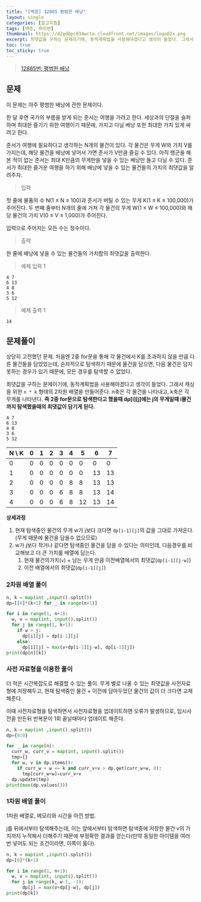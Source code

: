 ```yaml
---
title: "[백준] 12865 평범한 배낭"
layout: single
categories: [알고리즘]
tags: [백준, 파이썬]
thumbnail: https://d2gd6pc034wcta.cloudfront.net/images/logo@2x.png
excerpt: 최댓값을 구하는 문제이기에, 동적계획법을 사용해야겠다고 생각이 들었다. 그래서 캐싱을 위한 `n * k` 형태의 2차원 배열을 만들어준다. n축은 각 물건을 나타내고, k축은 각 무게를 나타낸다.
toc: true
toc_sticky: true
---
```


>[12865번: 평범한 배낭](https://www.acmicpc.net/problem/12865)
>

## 문제

이 문제는 아주 평범한 배낭에 관한 문제이다.

한 달 후면 국가의 부름을 받게 되는 준서는 여행을 가려고 한다. 세상과의 단절을 슬퍼하며 최대한 즐기기 위한 여행이기 때문에, 가지고 다닐 배낭 또한 최대한 가치 있게 싸려고 한다.

준서가 여행에 필요하다고 생각하는 N개의 물건이 있다. 각 물건은 무게 W와 가치 V를 가지는데, 해당 물건을 배낭에 넣어서 가면 준서가 V만큼 즐길 수 있다. 아직 행군을 해본 적이 없는 준서는 최대 K만큼의 무게만을 넣을 수 있는 배낭만 들고 다닐 수 있다. 준서가 최대한 즐거운 여행을 하기 위해 배낭에 넣을 수 있는 물건들의 가치의 최댓값을 알려주자.

> 입력

첫 줄에 물품의 수 N(1 ≤ N ≤ 100)과 준서가 버틸 수 있는 무게 K(1 ≤ K ≤ 100,000)가 주어진다. 두 번째 줄부터 N개의 줄에 거쳐 각 물건의 무게 W(1 ≤ W ≤ 100,000)와 해당 물건의 가치 V(0 ≤ V ≤ 1,000)가 주어진다.

입력으로 주어지는 모든 수는 정수이다.

> 출력

한 줄에 배낭에 넣을 수 있는 물건들의 가치합의 최댓값을 출력한다.

> 예제 입력 1

```
4 7
6 13
4 8
3 6
5 12
```

> 예제 출력 1

```
14
```

## 문제풀이

상당히 고전했던 문제. 처음엔 2중 for문을 통해 각 물건에서 K를 초과하지 않을 만큼 다른 물건들을 담았었는데, 순차적으로 탐색하기 때문에 물건을 담으면, 다음 물건은 담지 못하는 경우가 있기 때문에, 모든 경우를 탐색할 수 없었다.

최댓값을 구하는 문제이기에, 동적계획법을 사용해야겠다고 생각이 들었다. 그래서 캐싱을 위한 `n * k` 형태의 2차원 배열을 만들어준다. n축은 각 물건을 나타내고, k축은 각 무게를 나타낸다. **즉 2중 for문으로 탐색한다고 했을때 dp[i][j]에는 j의 무게일때 i물건까지 탐색했을때의 최댓값이 담기게 된다.**

```
4 7
6 13
4 8
3 6
5 12
```

| N \ K | 0 | 1 | 2 | 3 | 4 | 5 | 6 | 7 |
| --- | --- | --- | --- | --- | --- | --- | --- | --- |
| 0 | 0 | 0 | 0 | 0 | 0 | 0 | 0 | 0 |
| 1 | 0 | 0 | 0 | 0 | 0 | 0 | 13 | 13 |
| 2 | 0 | 0 | 0 | 0 | 8 | 8 | 13 | 13 |
| 3 | 0 | 0 | 0 | 6 | 8 | 8 | 13 | 14 |
| 4 | 0 | 0 | 0 | 6 | 8 | 12 | 13 | 14 |

**상세과정**
1. 현재 탐색중인 물건의 무게 w가 j보다 크다면 `dp[i-1][j]`의 값을 그대로 가져온다. (무게 때문에 물건을 담을수 없으므로)
2. w가 j보다 작거나 같다면 탐색중인 물건을 담을 수 있다는 의미인데, 다음경우를 비교해보고 더 큰 가치를 배열에 담는다.
    1. 현재 물건의가치(`v`) + 남는 무게 만큼 이전배열에서의 최댓값(`dp[i-1][j-w]`)
    2. 이전 배열에서의 최댓값(`dp[i-1][j]`)

### 2차원 배열 풀이

```python
n, k = map(int ,input().split())
dp=[[0]*(k+1) for _ in range(n+1)]

for i in range(1, n+1):
  w, v = map(int, input().split())
  for j in range(1, k+1):
    if w > j:
      dp[i][j] = dp[i-1][j]
    else:
      dp[i][j] = max(v+dp[i-1][j-w], dp[i-1][j])
print(dp[n][k])
```

### 사전 자료형을 이용한 풀이

더 적은 시간복잡도로 해결할 수 있는 풀이. 무게 별로 나올 수 있는 최댓값을 사전자료형에 저장해두고, 현재 탐색중인 물건 + 이전에 담아두었던 물건의 값이 더 크다면 교체해준다.

이때 사전자료형을 탐색하면서 사전자료형을 업데이트하면 오류가 발생하므로, 임시사전을 만든뒤 반복문이 1회 끝날때마다 업데이트 해준다.

```python
n, k = map(int ,input().split())
dp={0:0}

for _ in range(n):
  curr_w, curr_v = map(int, input().split())
  tmp={}
  for w, v in dp.items():
    if curr_w + w <= k and curr_v+v > dp.get(curr_w+w, 0):
      tmp[curr_w+w]=curr_v+v
  dp.update(tmp)
print(max(dp.values()))
```

### 1차원 배열 풀이

1차원 배열로, 메모리와 시간을 아낀 방법. 

j를 뒤에서부터 탐색해주는데, 이는 앞에서부터 탐색하면 탐색중에 저장한 물건 v의 가치까지 누적해서 더해주기 때문에 부정확한 결과를 얻는다(만약 동일한 아이템을 여러번 넣어도 되는 조건이라면, 이쪽이 옳다).

```python
n, k = map(int ,input().split())
dp=[0]*(k+1)

for i in range(1, n+1):
  w, v = map(int, input().split())
  for j in range(k, w-1, -1):
      dp[j] = max(v+dp[j-w], dp[j])
print(dp[k])
```